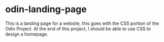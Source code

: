 # odin-landing-page
This is a landing page for a website, this goes with the CSS portion of the Odin Project.
At the end of this project, I should be able to use CSS to design a homepage.
